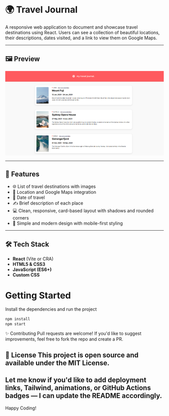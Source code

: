 # 🌍 Travel Journal

A responsive web application to document and showcase travel destinations using React. Users can see a collection of beautiful locations, their descriptions, dates visited, and a link to view them on Google Maps.

---

## 🖼️ Preview

![Preview](./images/preview.png) <!-- Replace with your actual screenshot path -->

---

## 📌 Features

- 🌐 List of travel destinations with images
- 📍 Location and Google Maps integration
- 📅 Date of travel
- ✍️ Brief description of each place
- 💻 Clean, responsive, card-based layout with shadows and rounded corners
- 🧭 Simple and modern design with mobile-first styling

---

## 🛠️ Tech Stack

- **React** (Vite or CRA)
- **HTML5 & CSS3**
- **JavaScript (ES6+)**
- **Custom CSS** 


# Getting Started
Install the dependencies and run the project
```
npm install
npm start
```
✨ Contributing
Pull requests are welcome! If you'd like to suggest improvements, feel free to fork the repo and create a PR.

📄 License
This project is open source and available under the MIT License.
---
Let me know if you'd like to add deployment links, Tailwind, animations, or GitHub Actions badges — I can update the README accordingly.
---

Happy Coding!